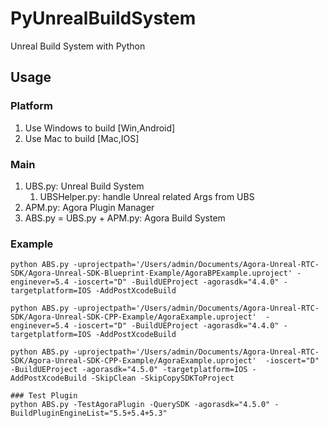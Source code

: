 # PyUnrealBuildSystem
Unreal Build System with Python

## Usage

### Platform
1. Use Windows to build [Win,Android]
2. Use Mac to build [Mac,IOS]


### Main
1. UBS.py: Unreal Build System
   1. UBSHelper.py: handle Unreal related Args from UBS
2. APM.py: Agora Plugin Manager
3. ABS.py = UBS.py + APM.py: Agora Build System



### Example
```
python ABS.py -uprojectpath='/Users/admin/Documents/Agora-Unreal-RTC-SDK/Agora-Unreal-SDK-Blueprint-Example/AgoraBPExample.uproject' -enginever=5.4 -ioscert="D" -BuildUEProject -agorasdk="4.4.0" -targetplatform=IOS -AddPostXcodeBuild

python ABS.py -uprojectpath='/Users/admin/Documents/Agora-Unreal-RTC-SDK/Agora-Unreal-SDK-CPP-Example/AgoraExample.uproject'  -enginever=5.4 -ioscert="D" -BuildUEProject -agorasdk="4.4.0" -targetplatform=IOS -AddPostXcodeBuild

python ABS.py -uprojectpath='/Users/admin/Documents/Agora-Unreal-RTC-SDK/Agora-Unreal-SDK-CPP-Example/AgoraExample.uproject'  -ioscert="D" -BuildUEProject -agorasdk="4.5.0" -targetplatform=IOS -AddPostXcodeBuild -SkipClean -SkipCopySDKToProject

### Test Plugin
python ABS.py -TestAgoraPlugin -QuerySDK -agorasdk="4.5.0" -BuildPluginEngineList="5.5+5.4+5.3" 

```
